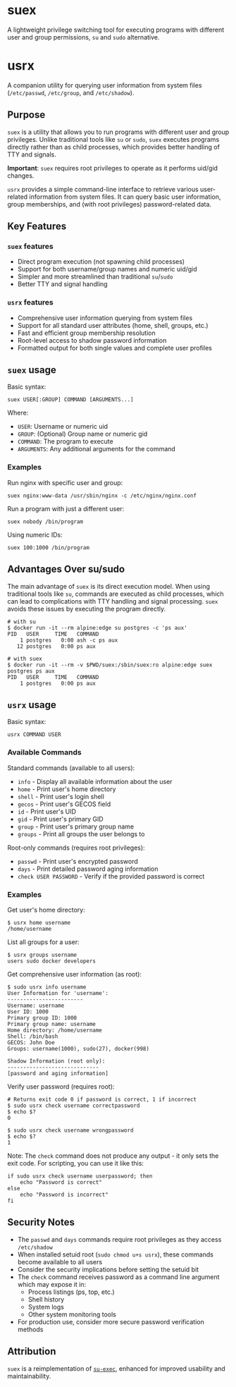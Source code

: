 # suex

A lightweight privilege switching tool for executing programs with different user and group
permissions, `su` and `sudo` alternative.

# usrx

A companion utility for querying user information from system files (`/etc/passwd`, `/etc/group`,
and `/etc/shadow`).

## Purpose

`suex` is a utility that allows you to run programs with different user and group privileges.
Unlike traditional tools like `su` or `sudo`, `suex` executes programs directly rather than
as child processes, which provides better handling of TTY and signals.

**Important**: `suex` requires root privileges to operate as it performs uid/gid changes.

`usrx` provides a simple command-line interface to retrieve various user-related information
from system files. It can query basic user information, group memberships, and (with root
privileges) password-related data.

## Key Features

### `suex` features
- Direct program execution (not spawning child processes)
- Support for both username/group names and numeric uid/gid
- Simpler and more streamlined than traditional `su`/`sudo`
- Better TTY and signal handling

### `usrx` features
- Comprehensive user information querying from system files
- Support for all standard user attributes (home, shell, groups, etc.)
- Fast and efficient group membership resolution
- Root-level access to shadow password information
- Formatted output for both single values and complete user profiles

## `suex` usage

Basic syntax:
```shell
suex USER[:GROUP] COMMAND [ARGUMENTS...]
```

Where:
- `USER`: Username or numeric uid
- `GROUP`: (Optional) Group name or numeric gid
- `COMMAND`: The program to execute
- `ARGUMENTS`: Any additional arguments for the command

### Examples

Run nginx with specific user and group:
```shell
suex nginx:www-data /usr/sbin/nginx -c /etc/nginx/nginx.conf
```

Run a program with just a different user:
```shell
suex nobody /bin/program
```

Using numeric IDs:
```shell
suex 100:1000 /bin/program
```

## Advantages Over su/sudo

The main advantage of `suex` is its direct execution model. When using traditional tools
like `su`, commands are executed as child processes, which can lead to complications with
TTY handling and signal processing. `suex` avoids these issues by executing the program
directly.

```shell
# with su
$ docker run -it --rm alpine:edge su postgres -c 'ps aux'
PID   USER     TIME   COMMAND
    1 postgres   0:00 ash -c ps aux
   12 postgres   0:00 ps aux

# with suex
$ docker run -it --rm -v $PWD/suex:/sbin/suex:ro alpine:edge suex postgres ps aux
PID   USER     TIME   COMMAND
    1 postgres   0:00 ps aux
```

## `usrx` usage

Basic syntax:
```shell
usrx COMMAND USER
```

### Available Commands

Standard commands (available to all users):
- `info` - Display all available information about the user
- `home` - Print user's home directory
- `shell` - Print user's login shell
- `gecos` - Print user's GECOS field
- `id` - Print user's UID
- `gid` - Print user's primary GID
- `group` - Print user's primary group name
- `groups` - Print all groups the user belongs to

Root-only commands (requires root privileges):
- `passwd` - Print user's encrypted password
- `days` - Print detailed password aging information
- `check USER PASSWORD` - Verify if the provided password is correct

### Examples

Get user's home directory:
```shell
$ usrx home username
/home/username
```

List all groups for a user:
```shell
$ usrx groups username
users sudo docker developers
```

Get comprehensive user information (as root):
```shell
$ sudo usrx info username
User Information for 'username':
------------------------
Username: username
User ID: 1000
Primary group ID: 1000
Primary group name: username
Home directory: /home/username
Shell: /bin/bash
GECOS: John Doe
Groups: username(1000), sudo(27), docker(998)

Shadow Information (root only):
-----------------------------
[password and aging information]
```

Verify user password (requires root):
```shell
# Returns exit code 0 if password is correct, 1 if incorrect
$ sudo usrx check username correctpassword
$ echo $?
0

$ sudo usrx check username wrongpassword
$ echo $?
1
```

Note: The `check` command does not produce any output - it only sets the exit code.
For scripting, you can use it like this:

```shell
if sudo usrx check username userpassword; then
    echo "Password is correct"
else
    echo "Password is incorrect"
fi
```

## Security Notes

- The `passwd` and `days` commands require root privileges as they access `/etc/shadow`
- When installed setuid root (`sudo chmod u+s usrx`), these commands become available to all users
- Consider the security implications before setting the setuid bit
- The `check` command receives password as a command line argument which may expose it in:
    - Process listings (ps, top, etc.)
    - Shell history
    - System logs
    - Other system monitoring tools
- For production use, consider more secure password verification methods

## Attribution

`suex` is a reimplementation of [`su-exec`](https://github.com/ncopa/su-exec),
enhanced for improved usability and maintainability.
